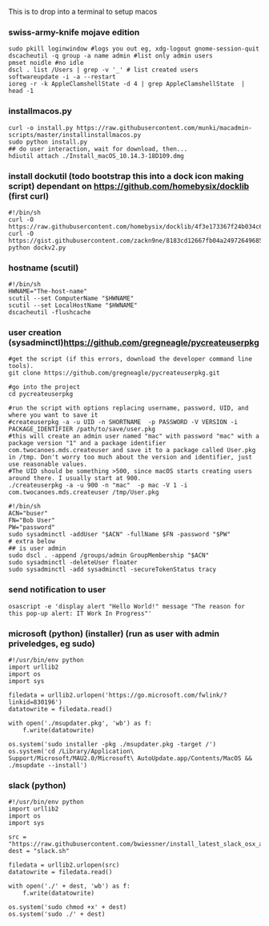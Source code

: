This is to drop into a terminal to setup macos

### swiss-army-knife mojave edition
```
sudo pkill loginwindow #logs you out eg, xdg-logout gnome-session-quit
dscacheutil -q group -a name admin #list only admin users
pmset noidle #no idle
dscl . list /Users | grep -v '_' # list created users
softwareupdate -i -a --restart
ioreg -r -k AppleClamshellState -d 4 | grep AppleClamshellState  | head -1
```

### installmacos.py
```
curl -o install.py https://raw.githubusercontent.com/munki/macadmin-scripts/master/installinstallmacos.py
sudo python install.py
## do user interaction, wait for download, then...
hdiutil attach ./Install_macOS_10.14.3-18D109.dmg 
```

### install dockutil (todo bootstrap this into a dock icon making script) dependant on https://github.com/homebysix/docklib (first curl)
```
#!/bin/sh
curl -O https://raw.githubusercontent.com/homebysix/docklib/4f3e173367f24b034c60092472c9523d8c7ddfca/docklib.py
curl -O https://gist.githubusercontent.com/zackn9ne/8183cd12667fb04a24972649685ec9a1/raw/9748a422f8b77067e4af3520aa9dc512febc04bb/dockv2.py
python dockv2.py

```

### hostname (scutil)
```
#!/bin/sh
HWNAME="The-host-name"
scutil --set ComputerName "$HWNAME"
scutil --set LocalHostName "$HWNAME"
dscacheutil -flushcache
```

### user creation (sysadminctl)https://github.com/gregneagle/pycreateuserpkg

```
#get the script (if this errors, download the developer command line tools).
git clone https://github.com/gregneagle/pycreateuserpkg.git
 
#go into the project
cd pycreateuserpkg
 
#run the script with options replacing username, password, UID, and where you want to save it
#createuserpkg -a -u UID -n SHORTNAME  -p PASSWORD -V VERSION -i  PACKAGE_IDENTIFIER /path/to/save/user.pkg
#this will create an admin user named "mac" with password "mac" with a package version "1" and a package identifier com.twocanoes.mds.createuser and save it to a package called User.pkg in /tmp. Don't worry too much about the version and identifier, just use reasonable values.
#The UID should be something >500, since macOS starts creating users around there. I usually start at 900. 
./createuserpkg -a -u 900 -n "mac"  -p mac -V 1 -i  com.twocanoes.mds.createuser /tmp/User.pkg
```

```
#!/bin/sh
ACN="buser"
FN="Bob User"
PW="password"
sudo sysadminctl -addUser "$ACN" -fullName $FN -password "$PW"
# extra below
## is user admin
sudo dscl . -append /groups/admin GroupMembership "$ACN"
sudo sysadminctl -deleteUser floater
sudo sysadminctl -add sysadminctl -secureTokenStatus tracy
```

### send notification to user
```
osascript -e 'display alert "Hello World!" message "The reason for this pop-up alert: IT Work In Progress"'
```


### microsoft (python) (installer) (run as user with admin priveledges, eg sudo)
```
#!/usr/bin/env python
import urllib2
import os
import sys

filedata = urllib2.urlopen('https://go.microsoft.com/fwlink/?linkid=830196')
datatowrite = filedata.read()

with open('./msupdater.pkg', 'wb') as f:
    f.write(datatowrite)

os.system('sudo installer -pkg ./msupdater.pkg -target /')
os.system('cd /Library/Application\ Support/Microsoft/MAU2.0/Microsoft\ AutoUpdate.app/Contents/MacOS && ./msupdate --install')
```

### slack (python)
```
#!/usr/bin/env python
import urllib2
import os
import sys

src = "https://raw.githubusercontent.com/bwiessner/install_latest_slack_osx_app/master/install_latest_slack_osx_app.sh"
dest = "slack.sh"

filedata = urllib2.urlopen(src)
datatowrite = filedata.read()

with open('./' + dest, 'wb') as f:
    f.write(datatowrite)
    
os.system('sudo chmod +x' + dest)
os.system('sudo ./' + dest)

```
